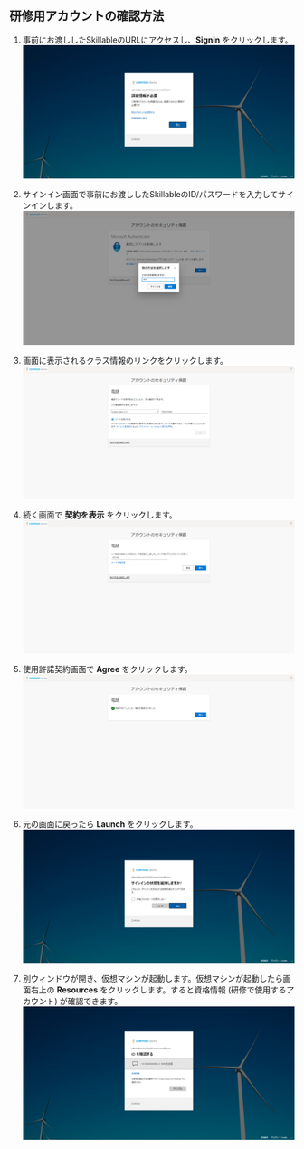 ﻿## 研修用アカウントの確認方法
1. 事前にお渡ししたSkillableのURLにアクセスし、**Signin** をクリックします。
![Lab overview.](0.png)

2. サインイン画面で事前にお渡ししたSkillableのID/パスワードを入力してサインインします。
![Lab overview.](2.png)

3. 画面に表示されるクラス情報のリンクをクリックします。
![Lab overview.](3.png)

4. 続く画面で **契約を表示** をクリックします。
![Lab overview.](4.png)

5. 使用許諾契約画面で **Agree** をクリックします。
![Lab overview.](5.png)

6. 元の画面に戻ったら **Launch** をクリックします。
![Lab overview.](7.png)

7. 別ウィンドウが開き、仮想マシンが起動します。仮想マシンが起動したら画面右上の **Resources** をクリックします。すると資格情報 (研修で使用するアカウント) が確認できます。
![Lab overview.](8.png)
